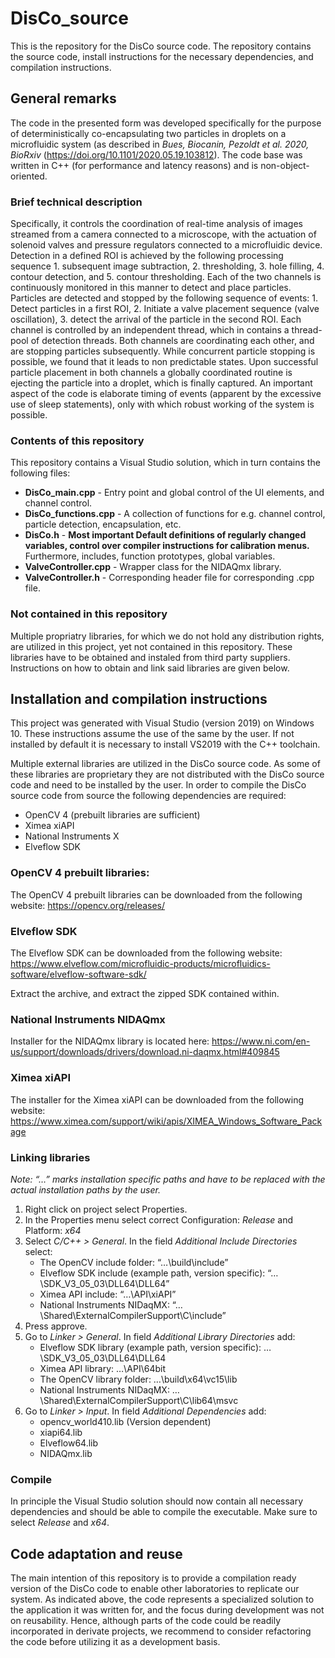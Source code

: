 # DisCo_source
This is the repository for the DisCo source code. The repository contains the source code, install instructions for the necessary dependencies, and compilation instructions. 

## General remarks
The code in the presented form was developed specifically for the purpose of deterministically co-encapsulating two particles in droplets on a microfluidic system (as described in *Bues, Biocanin, Pezoldt et al. 2020, BioRxiv* (https://doi.org/10.1101/2020.05.19.103812). The code base was written in C++ (for performance and latency reasons) and is non-object-oriented. 

### Brief technical description
Specifically, it controls the coordination of real-time analysis of images streamed from a camera connected to a microscope, with the actuation of solenoid valves and pressure regulators connected to a microfluidic device. Detection in a defined ROI is achieved by the following processing sequence 1. subsequent image subtraction, 2. thresholding, 3. hole filling, 4. contour detection, and 5. contour thresholding. Each of the two channels is continuously monitored in this manner to detect and place particles. Particles are detected and stopped by the following sequence of events: 1. Detect particles in a first ROI, 2. Initiate a valve placement sequence (valve oscillation), 3. detect the arrival of the particle in the second ROI. Each channel is controlled by an independent thread, which in contains a thread-pool of detection threads. Both channels are coordinating each other, and are stopping particles subsequently. While concurrent particle stopping is possible, we found that it leads to non predictable states. Upon successful particle placement in both channels a globally coordinated routine is ejecting the particle into a droplet, which is finally captured. An important aspect of the code is elaborate timing of events (apparent by the excessive use of sleep statements), only with which robust working of the system is possible. 

### Contents of this repository
This repository contains a Visual Studio solution, which in turn contains the following files:

* **DisCo_main.cpp** - 
  Entry point and global control of the UI elements, and channel control.
* **DisCo_functions.cpp** - 
  A collection of functions for e.g. channel control, particle detection, encapsulation, etc.
* **DisCo.h** - 
  **Most important Default definitions of regularly changed variables, control over compiler instructions for calibration menus.** Furthermore, includes, function prototypes, global variables.
* **ValveController.cpp** - 
  Wrapper class for the NIDAQmx library.
* **ValveController.h** - 
  Corresponding header file for corresponding .cpp file.

### Not contained in this repository
Multiple propriatry libraries, for which we do not hold any distribution rights, are utilized in this project, yet not contained in this repository. These libraries have to be obtained and instaled from third party suppliers. Instructions on how to obtain and link said libraries are given below.

## Installation and compilation instructions
This project was generated with Visual Studio (version 2019) on Windows 10. These instructions assume the use of the same by the user. If not installed by default it is necessary to install VS2019 with the C++ toolchain.

Multiple external libraries are utilized in the DisCo source code. As some of these libraries are proprietary they are not distributed with the DisCo source code and need to be installed by the user. In order to compile the DisCo source code from source the following dependencies are required:
* OpenCV 4 (prebuilt libraries are sufficient)
* Ximea xiAPI
* National Instruments X
* Elveflow SDK

### OpenCV 4 prebuilt libraries:
The OpenCV 4 prebuilt libraries can be downloaded from the following website:
https://opencv.org/releases/

### Elveflow SDK
The Elveflow SDK can be downloaded from the following website:
https://www.elveflow.com/microfluidic-products/microfluidics-software/elveflow-software-sdk/

Extract the archive, and extract the zipped SDK contained within.

### National Instruments NIDAQmx
Installer for the NIDAQmx library is located here:
https://www.ni.com/en-us/support/downloads/drivers/download.ni-daqmx.html#409845

### Ximea xiAPI
The installer for the Ximea xiAPI can be downloaded from the following website: 
https://www.ximea.com/support/wiki/apis/XIMEA_Windows_Software_Package

### Linking libraries
*Note: “…” marks installation specific paths and have to be replaced with the actual installation paths by the user.*
1.	Right click on project select Properties.
3.	In the Properties menu select correct Configuration: *Release* and Platform: *x64*
4.	Select *C/C++ > General*. In the field *Additional Include Directories* select:
    - The OpenCV include folder: “…\build\include”
    - Elveflow SDK include (example path, version specific): “…\SDK_V3_05_03\DLL64\DLL64”
    - Ximea API include: “…\API\xiAPI”
    - National Instruments NIDaqMX: “…\Shared\ExternalCompilerSupport\C\include”
5.	Press approve.
6. Go to *Linker > General*. In field *Additional Library Directories* add:
   - Elveflow SDK library (example path, version specific): …\SDK_V3_05_03\DLL64\DLL64
   - Ximea API library: …\API\64bit
   - The OpenCV library folder: …\build\x64\vc15\lib
   - National Instruments NIDaqMX: …\Shared\ExternalCompilerSupport\C\lib64\msvc
7. Go to *Linker > Input*. In field *Additional Dependencies* add:
   - opencv_world410.lib (Version dependent)
   - xiapi64.lib
   - Elveflow64.lib
   - NIDAQmx.lib

### Compile
In principle the Visual Studio solution should now contain all necessary dependencies and should be able to compile the executable. Make sure to select *Release* and *x64*.

## Code adaptation and reuse
The main intention of this repository is to provide a compilation ready version of the DisCo code to enable other laboratories to replicate our system. As indicated above, the code represents a specialized solution to the application it was written for, and the focus during development was not on reusability. Hence, although parts of the code could be readily incorporated in derivate projects, we recommend to consider refactoring the code before utilizing it as a development basis. 



